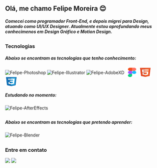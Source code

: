 <h2>Olá, me chamo Felipe Moreira 😊</h2>

<h5>Comecei como programador Front-End, e depois migrei para Design, atuando como UI/UX Designer. Atualmente estou aprofundando meus conhecimenos em Design Gráfico e Motion Design.</h5>

##

<h3>Tecnologias</h3>

<h5>Abaixo se encontram as tecnologias que tenho conhecimento:</h5>
<div>
  <img align="center" alt="Felipe-Photoshop" height="30" width="30" src="https://cdn.jsdelivr.net/gh/devicons/devicon/icons/photoshop/photoshop-plain.svg" />
  <img align="center" alt="Felipe-Illustrator" height="30" width="40" src="https://cdn.jsdelivr.net/gh/devicons/devicon/icons/illustrator/illustrator-plain.svg">
  <img align="center" alt="Felipe-AdobeXD" height="30" width="40" src="https://cdn.jsdelivr.net/gh/devicons/devicon/icons/xd/xd-plain.svg">
  <img align="center" alt="Felipe-Figma" height="30" width="40" src="https://raw.githubusercontent.com/devicons/devicon/master/icons/figma/figma-original.svg">
  <img align="center" alt="Felipe-HTML" height="30" width="40" src="https://raw.githubusercontent.com/devicons/devicon/master/icons/html5/html5-original.svg">
  <img align="center" alt="Felipe-CSS" height="30" width="40" src="https://raw.githubusercontent.com/devicons/devicon/master/icons/css3/css3-original.svg">
</div>


<h5>Estudando no momento:</h5>
<div>
  <img align="center" alt="Felipe-AfterEffects" height="30" width="40" src="https://cdn.jsdelivr.net/gh/devicons/devicon/icons/aftereffects/aftereffects-plain.svg">
</div>

##

<h5>Abaixo se encontram as tecnologias que pretendo aprender:</h5>
<div>
  <img align="center" alt="Felipe-Blender" height="80" width="80" src="https://cdn.jsdelivr.net/gh/devicons/devicon/icons/blender/blender-original-wordmark.svg" />
</div>

##

<h3>Entre em contato</h3>

<div>
  <a href = "mailto:felipemfranco96@gmail.com"><img src="https://img.shields.io/badge/-Gmail-%23333?style=for-the-badge&logo=hotmail&logoColor=white" target="_blank"></a>
  <a href="https://www.linkedin.com/in/fe-moreira-franco" target="_blank"><img src="https://img.shields.io/badge/-LinkedIn-%230077B5?style=for-the-badge&logo=linkedin&logoColor=white" target="_blank"></a>
</div>
